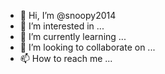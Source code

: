 - 👋 Hi, I’m @snoopy2014
- 👀 I’m interested in ...
- 🌱 I’m currently learning ...
- 💞️ I’m looking to collaborate on ...
- 📫 How to reach me ...

<!---
snoopy2014/snoopy2014 is a ✨ special ✨ repository because its `README.md` (this file) appears on your GitHub profile.
You can click the Preview link to take a look at your changes.
--->
